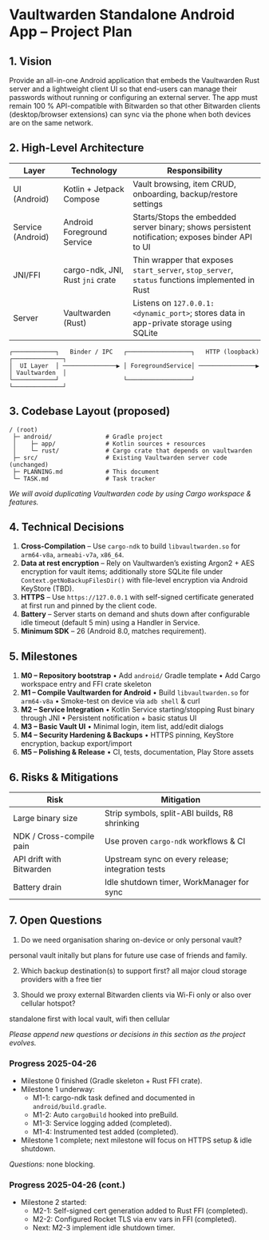 # Vaultwarden Standalone Android App – Project Plan

## 1. Vision
Provide an all-in-one Android application that embeds the Vaultwarden Rust server and a lightweight client UI so that end-users can manage their passwords without running or configuring an external server. The app must remain 100 % API-compatible with Bitwarden so that other Bitwarden clients (desktop/browser extensions) can sync via the phone when both devices are on the same network.

## 2. High-Level Architecture

| Layer | Technology | Responsibility |
|-------|------------|----------------|
| UI (Android) | Kotlin + Jetpack Compose | Vault browsing, item CRUD, onboarding, backup/restore settings |
| Service (Android) | Android Foreground Service | Starts/Stops the embedded server binary; shows persistent notification; exposes binder API to UI |
| JNI/FFI | cargo-ndk, JNI, Rust `jni` crate | Thin wrapper that exposes `start_server`, `stop_server`, `status` functions implemented in Rust |
| Server | Vaultwarden (Rust) | Listens on `127.0.0.1:<dynamic_port>`; stores data in app-private storage using SQLite |

```
┌────────────┐   Binder / IPC   ┌──────────────────┐   HTTP (loopback) ┌──────────────┐
│  UI Layer  │ ───────────────▶ │ ForegroundService│ ────────────────▶ │ Vaultwarden  │
└────────────┘                  └──────────────────┘                    └──────────────┘
```

## 3. Codebase Layout (proposed)

```
/ (root)
 ├─ android/               # Gradle project
 │    ├─ app/              # Kotlin sources + resources
 │    └─ rust/             # Cargo crate that depends on vaultwarden
 ├─ src/                   # Existing Vaultwarden server code (unchanged)
 ├─ PLANNING.md            # This document
 └─ TASK.md                # Task tracker
```

*We will avoid duplicating Vaultwarden code by using Cargo workspace & features.*

## 4. Technical Decisions

1. **Cross-Compilation** – Use `cargo-ndk` to build `libvaultwarden.so` for `arm64-v8a`, `armeabi-v7a`, `x86_64`.
2. **Data at rest encryption** – Rely on Vaultwarden’s existing Argon2 + AES encryption for vault items; additionally store SQLite file under `Context.getNoBackupFilesDir()` with file-level encryption via Android KeyStore (TBD).
3. **HTTPS** – Use `https://127.0.0.1` with self-signed certificate generated at first run and pinned by the client code.
4. **Battery** – Server starts on demand and shuts down after configurable idle timeout (default 5 min) using a Handler in Service.
5. **Minimum SDK** – 26 (Android 8.0, matches requirement).

## 5. Milestones

1. **M0 – Repository bootstrap**
   • Add `android/` Gradle template
   • Add Cargo workspace entry and FFI crate skeleton
2. **M1 – Compile Vaultwarden for Android**
   • Build `libvaultwarden.so` for `arm64-v8a`
   • Smoke-test on device via `adb shell` & curl
3. **M2 – Service Integration**
   • Kotlin Service starting/stopping Rust binary through JNI
   • Persistent notification + basic status UI
4. **M3 – Basic Vault UI**
   • Minimal login, item list, add/edit dialogs
5. **M4 – Security Hardening & Backups**
   • HTTPS pinning, KeyStore encryption, backup export/import
6. **M5 – Polishing & Release**
   • CI, tests, documentation, Play Store assets

## 6. Risks & Mitigations
| Risk | Mitigation |
|------|------------|
| Large binary size | Strip symbols, split-ABI builds, R8 shrinking |
| NDK / Cross-compile pain | Use proven `cargo-ndk` workflows & CI |
| API drift with Bitwarden | Upstream sync on every release; integration tests |
| Battery drain | Idle shutdown timer, WorkManager for sync |

## 7. Open Questions
1. Do we need organisation sharing on-device or only personal vault? 

personal vault initally but plans for future use case of friends and family. 

2. Which backup destination(s) to support first?
all major cloud storage providers with a free tier

3. Should we proxy external Bitwarden clients via Wi-Fi only or also over cellular hotspot?

standalone first with local vault, wifi then cellular

*Please append new questions or decisions in this section as the project evolves.*

### Progress 2025-04-26

- Milestone 0 finished (Gradle skeleton + Rust FFI crate).
- Milestone 1 underway:
  - M1-1: cargo-ndk task defined and documented in `android/build.gradle`.
  - M1-2: Auto `cargoBuild` hooked into preBuild.
  - M1-3: Service logging added (completed).
  - M1-4: Instrumented test added (completed).
- Milestone 1 complete; next milestone will focus on HTTPS setup & idle shutdown.

*Questions:* none blocking.

### Progress 2025-04-26 (cont.)

- Milestone 2 started:
  - M2-1: Self-signed cert generation added to Rust FFI (completed).
  - M2-2: Configured Rocket TLS via env vars in FFI (completed).
  - Next: M2-3 implement idle shutdown timer.
